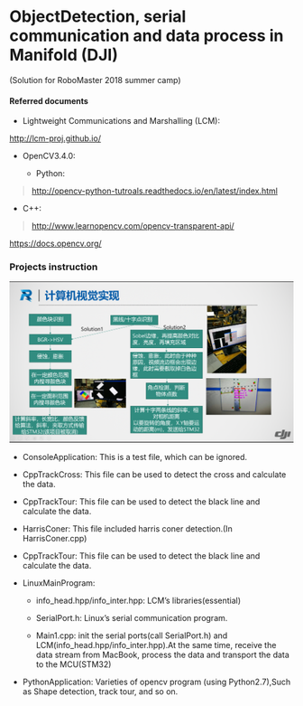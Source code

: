 ObjectDetection, serial communication and data process in Manifold (DJI)
========================================================================

(Solution for RoboMaster 2018 summer camp)

#### Referred documents

-   Lightweight Communications and Marshalling (LCM):

http://lcm-proj.github.io/

-   OpenCV3.4.0:

    -   Python:

>   http://opencv-python-tutroals.readthedocs.io/en/latest/index.html

-   C++:

>   <http://www.learnopencv.com/opencv-transparent-api/>

https://docs.opencv.org/

### Projects instruction

![](media/9ba87b08005764e67dfdc461fbf1d53f.png)

-   ConsoleApplication: This is a test file, which can be ignored.

-   CppTrackCross: This file can be used to detect the cross and calculate the
    data.

-   CppTrackTour: This file can be used to detect the black line and calculate
    the data.

-   HarrisConer: This file included harris coner detection.(In HarrisConer.cpp)

-   CppTrackTour: This file can be used to detect the black line and calculate
    the data.

-   LinuxMainProgram:

    -   info_head.hpp/info_inter.hpp: LCM’s libraries(essential)

    -   SerialPort.h: Linux’s serial communication program.

    -   Main1.cpp: init the serial ports(call SerialPort.h) and
        LCM(info_head.hpp/info_inter.hpp).At the same time, receive the data
        stream from MacBook, process the data and transport the data to the
        MCU(STM32)

-   PythonApplication: Varieties of opencv program (using Python2.7),Such as
    Shape detection, track tour, and so on.
